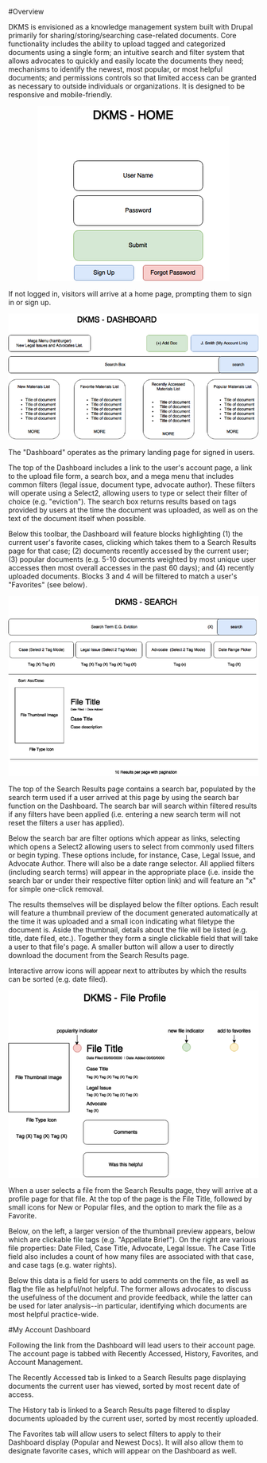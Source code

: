 #Overview

DKMS is envisioned as a knowledge management system built with Drupal primarily for sharing/storing/searching case-related documents. Core functionality includes the ability to upload tagged and categorized documents using a single form; an intuitive search and filter system that allows advocates to quickly and easily locate the documents they need; mechanisms to identify the newest, most popular, or most helpful documents; and permissions controls so that limited access can be granted as necessary to outside individuals or organizations. It is designed to be responsive and mobile-friendly.


<p align = center><img src=/DKMS-Home.png></p>

If not logged in, visitors will arrive at a home page, prompting them to sign in or sign up.


<p align = center><img src=/DKMS-Dashboard.png></p>

The "Dashboard" operates as the primary landing page for signed in users.

The top of the Dashboard includes a link to the user's account page, a link to the upload file form, a search box, and a mega menu that includes common filters (legal issue, document type, advocate author). These filters will operate using a Select2, allowing users to type or select their filter of choice (e.g. "eviction"). The search box returns results based on tags provided by users at the time the document was uploaded, as well as on the text of the document itself when possible.

Below this toolbar, the Dashboard will feature blocks highlighting (1) the current user's favorite cases, clicking which takes them to a Search Results page for that case; (2) documents recently accessed by the current user; (3) popular documents (e.g. 5-10 documents weighted by most unique user accesses then most overall accesses in the past 60 days); and (4) recently uploaded documents. Blocks 3 and 4 will be filtered to match a user's "Favorites" (see below).


<p align = center><img src=/DKMS-Search.png></p>

The top of the Search Results page contains a search bar, populated by the search term used if a user arrived at this page by using the search bar function on the Dashboard. The search bar will search within filtered results if any filters have been applied (i.e. entering a new search term will not reset the filters a user has applied).

Below the search bar are filter options which appear as links, selecting which opens a Select2 allowing users to select from commonly used filters or begin typing. These options include, for instance, Case, Legal Issue, and Advocate Author. There will also be a date range selector. All applied filters (including search terms) will appear in the appropriate place (i.e. inside the search bar or under their respective filter option link) and will feature an "x" for simple one-click removal.

The results themselves will be displayed below the filter options. Each result will feature a thumbnail preview of the document generated automatically at the time it was uploaded and a small icon indicating what filetype the document is. Aside the thumbnail, details about the file will be listed (e.g. title, date filed, etc.). Together they form a single clickable field that will take a user to that file's page. A smaller button will allow a user to directly download the document from the Search Results page.

Interactive arrow icons will appear next to attributes by which the results can be sorted (e.g. date filed).


<p align = center><img src=/DKMS-FileProfile.png></p>

When a user selects a file from the Search Results page, they will arrive at a profile page for that file. At the top of the page is the File Title, followed by small icons for New or Popular files, and the option to mark the file as a Favorite.

Below, on the left, a larger version of the thumbnail preview appears, below which are clickable file tags (e.g. "Appellate Brief"). On the right are various file properties: Date Filed, Case Title, Advocate, Legal Issue. The Case Title field also includes a count of how many files are associated with that case, and case tags (e.g. water rights).

Below this data is a field for users to add comments on the file, as well as flag the file as helpful/not helpful. The former allows advocates to discuss the usefulness of the document and provide feedback, while the latter can be used for later analysis--in particular, identifying which documents are most helpful practice-wide.


#My Account Dashboard

Following the link from the Dashboard will lead users to their account page. The account page is tabbed with Recently Accessed, History, Favorites, and Account Management.

The Recently Accessed tab is linked to a Search Results page displaying documents the current user has viewed, sorted by most recent date of access.

The History tab is linked to a Search Results page filtered to display documents uploaded by the current user, sorted by most recently uploaded.

The Favorites tab will allow users to select filters to apply to their Dashboard display (Popular and Newest Docs). It will also allow them to designate favorite cases, which will appear on the Dashboard as well.
